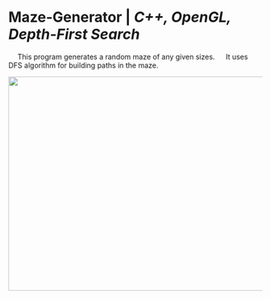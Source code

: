 # Maze-Generator | _C++, OpenGL, Depth-First Search_

&emsp; This program generates a random maze of any given sizes.
&emsp; It uses DFS algorithm for building paths in the maze.

<p align = "center">
  <img width="505" height="425" src="https://github.com/Razvan48/Maze-Generator/blob/main/Demo/Maze Generator Demo.gif">
</p>

